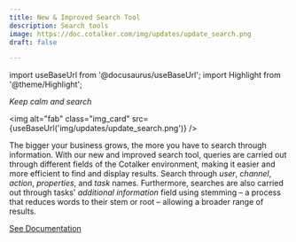 ```yaml
---
title: New & Improved Search Tool
description: Search tools
image: https://doc.cotalker.com/img/updates/update_search.png
draft: false

---
```


import useBaseUrl from '@docusaurus/useBaseUrl'; 
import Highlight from '@theme/Highlight';


<div class="card-demo">
<div class="card">
<div class="card__header">

<span className="hero__subtitle"><em>

Keep calm and search 

</em></span>

</div>
<div class="card__image">

<img alt="fab" class="img_card" src={useBaseUrl('img/updates/update_search.png')} />
<br/>

</div>
<div class="card__body">

The bigger your business grows, the more you have to search through information. With our new and improved search tool, queries are carried out through different fields of the Cotalker environment, making it easier and more efficient to find and display results. Search through _user_, _channel_, _action_, _properties_, and _task_ names. Furthermore, searches are also carried out through tasks' _additional information_ field using stemming – a process that reduces words to their stem or root – allowing a broader range of results.

</div>
<div class="card__footer">

<a class ="button button--secondary button--block" href="/docs/documentation/client/client_search">See Documentation</a>
<br/>

</div>
</div>
</div>
